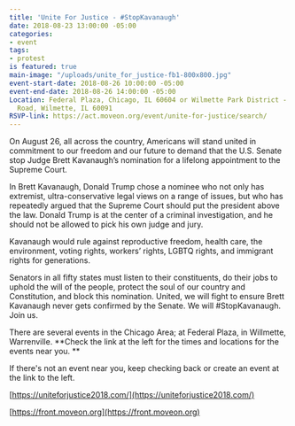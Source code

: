 ```yaml
---
title: 'Unite For Justice - #StopKavanaugh'
date: 2018-08-23 13:00:00 -05:00
categories:
- event
tags:
- protest
is featured: true
main-image: "/uploads/unite_for_justice-fb1-800x800.jpg"
event-start-date: 2018-08-26 10:00:00 -05:00
event-end-date: 2018-08-26 14:00:00 -05:00
Location: Federal Plaza, Chicago, IL 60604 or Wilmette Park District - 3000 Glenview
  Road, Wilmette, IL 60091
RSVP-link: https://act.moveon.org/event/unite-for-justice/search/
---
```


On August 26, all across the country, Americans will stand united in commitment to our freedom and our future to demand that the U.S. Senate stop Judge Brett Kavanaugh’s nomination for a lifelong appointment to the Supreme Court.

In Brett Kavanaugh, Donald Trump chose a nominee who not only has extremist, ultra-conservative legal views on a range of issues, but who has repeatedly argued that the Supreme Court should put the president above the law. Donald Trump is at the center of a criminal investigation, and he should not be allowed to pick his own judge and jury.

Kavanaugh would rule against reproductive freedom, health care, the environment, voting rights, workers’ rights, LGBTQ rights, and immigrant rights for generations.

Senators in all fifty states must listen to their constituents, do their jobs to uphold the will of the people, protect the soul of our country and Constitution, and block this nomination. United, we will fight to ensure Brett Kavanaugh never gets confirmed by the Senate. We will #StopKavanaugh. Join us.

There are several events in the Chicago Area; at Federal Plaza, in Willmette, Warrenville. **Check the link at the left for the times and locations for the events near you. **

If there's not an event near you, keep checking back or create an event at the link to the left.

[https://uniteforjustice2018.com/](https://uniteforjustice2018.com/)

[https://front.moveon.org](https://front.moveon.org)